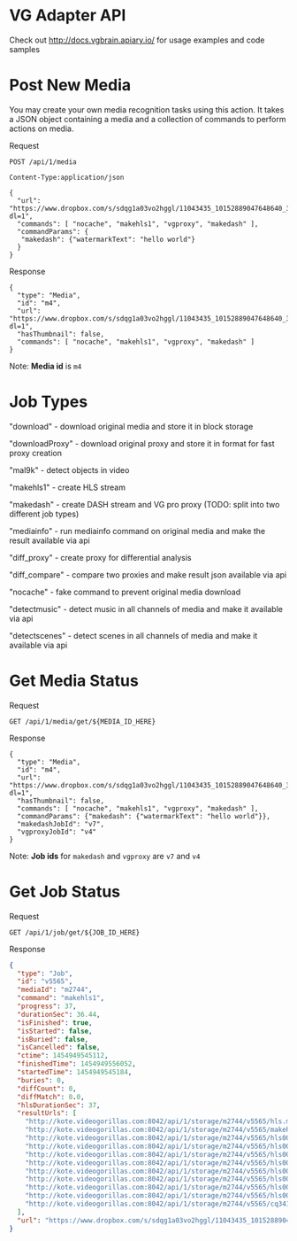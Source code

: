# VG Adapter API
 Check out http://docs.vgbrain.apiary.io/ for usage examples and code samples

# Post New Media

You may create your own media recognition tasks using this action. It takes a JSON object containing a media and a collection of commands to perform actions on media.

Request
```
POST /api/1/media

Content-Type:application/json

{
  "url": "https://www.dropbox.com/s/sdqg1a03vo2hggl/11043435_10152889047648640_3006656993036528196_o.jpg?dl=1",
  "commands": [ "nocache", "makehls1", "vgproxy", "makedash" ],
  "commandParams": {
   "makedash": {"watermarkText": "hello world"}
  }
}
```

Response
```
{
  "type": "Media",
  "id": "m4",
  "url": "https://www.dropbox.com/s/sdqg1a03vo2hggl/11043435_10152889047648640_3006656993036528196_o.jpg?dl=1",
  "hasThumbnail": false,
  "commands": [ "nocache", "makehls1", "vgproxy", "makedash" ]
}
```

Note: **Media id** is `m4`

# Job Types

"download" - download original media and store it in block storage

"downloadProxy" - download original proxy and store it in format for fast proxy creation

"mal9k" - detect objects in video

"makehls1" - create HLS stream

"makedash" - create DASH stream and VG pro proxy (TODO: split into two different job types)

"mediainfo" - run mediainfo command on original media and make the result available via api 

"diff_proxy" - create proxy for differential analysis 

"diff_compare" - compare two proxies and make result json available via api

"nocache" - fake command to prevent original media download

"detectmusic" - detect music in all channels of media and make it available via api 

"detectscenes" - detect scenes in all channels of media and make it available via api

# Get Media Status

Request
```
GET /api/1/media/get/${MEDIA_ID_HERE}
```

Response
```
{
  "type": "Media",
  "id": "m4",
  "url": "https://www.dropbox.com/s/sdqg1a03vo2hggl/11043435_10152889047648640_3006656993036528196_o.jpg?dl=1",
  "hasThumbnail": false,
  "commands": [ "nocache", "makehls1", "vgproxy", "makedash" ],
  "commandParams": {"makedash": {"watermarkText": "hello world"}},
  "makedashJobId": "v7",
  "vgproxyJobId": "v4"
}
```

Note: **Job ids** for `makedash` and `vgproxy`  are `v7` and `v4`

# Get Job Status

Request
```
GET /api/1/job/get/${JOB_ID_HERE}
```


Response
```json
{
  "type": "Job",
  "id": "v5565",
  "mediaId": "m2744",
  "command": "makehls1",
  "progress": 37,
  "durationSec": 36.44,
  "isFinished": true,
  "isStarted": false,
  "isBuried": false,
  "isCancelled": false,
  "ctime": 1454949545112,
  "finishedTime": 1454949556052,
  "startedTime": 1454949545184,
  "buries": 0,
  "diffCount": 0,
  "diffMatch": 0.0,
  "hlsDurationSec": 37,
  "resultUrls": [
    "http://kote.videogorillas.com:8042/api/1/storage/m2744/v5565/hls.m3u8",
    "http://kote.videogorillas.com:8042/api/1/storage/m2744/v5565/makehls1_inchunk_cq34114.js",
    "http://kote.videogorillas.com:8042/api/1/storage/m2744/v5565/hls00003.ts",
    "http://kote.videogorillas.com:8042/api/1/storage/m2744/v5565/hls00002.ts",
    "http://kote.videogorillas.com:8042/api/1/storage/m2744/v5565/hls00000.ts",
    "http://kote.videogorillas.com:8042/api/1/storage/m2744/v5565/hls00001.ts",
    "http://kote.videogorillas.com:8042/api/1/storage/m2744/v5565/hls00005.ts",
    "http://kote.videogorillas.com:8042/api/1/storage/m2744/v5565/hls00004.ts",
    "http://kote.videogorillas.com:8042/api/1/storage/m2744/v5565/hls00006.ts",
    "http://kote.videogorillas.com:8042/api/1/storage/m2744/v5565/hls00007.ts",
    "http://kote.videogorillas.com:8042/api/1/storage/m2744/v5565/cq34114.log"
  ],
  "url": "https://www.dropbox.com/s/sdqg1a03vo2hggl/11043435_10152889047648640_3006656993036528196_o.jpg?dl=1"
}
```
